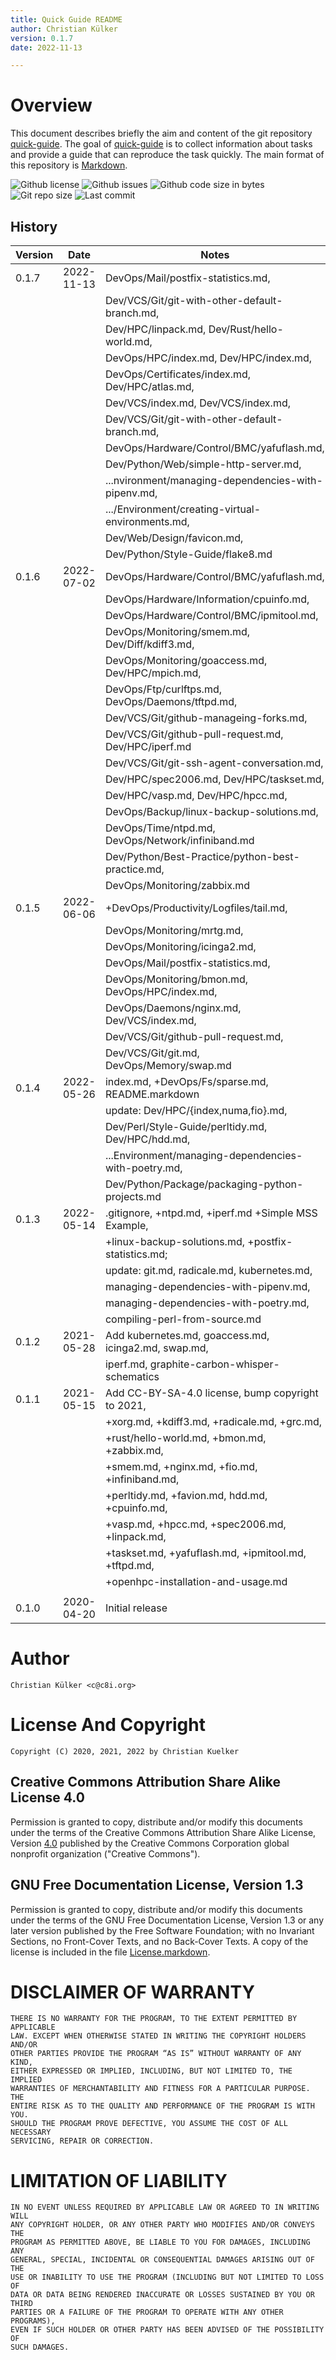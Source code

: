 ```yaml
---
title: Quick Guide README
author: Christian Külker
version: 0.1.7
date: 2022-11-13

---
```


# Overview

This document describes briefly the aim and content of the git repository
[quick-guide]. The goal of [quick-guide] is to collect information about
tasks and provide a guide that can reproduce the task quickly. The main
format of this repository is [Markdown].

![Github license](https://img.shields.io/github/license/ckuelker/quick-guide.svg)
![Github issues](https://img.shields.io/github/issues/ckuelker/quick-guide.svg?style=popout-square)
![Github code size in bytes](https://img.shields.io/github/languages/code-size/ckuelker/quick-guide.svg)
![Git repo size](https://img.shields.io/github/repo-size/ckuelker/quick-guide.svg)
![Last commit](https://img.shields.io/github/last-commit/ckuelker/quick-guide.svg)

## History

| Version | Date       | Notes                                                |
| ------- | ---------- | ---------------------------------------------------- |
| 0.1.7   | 2022-11-13 | DevOps/Mail/postfix-statistics.md,                   |
|         |            | Dev/VCS/Git/git-with-other-default-branch.md,        |
|         |            | Dev/HPC/linpack.md, Dev/Rust/hello-world.md,         |
|         |            | DevOps/HPC/index.md, Dev/HPC/index.md,               |
|         |            | DevOps/Certificates/index.md, Dev/HPC/atlas.md,      |
|         |            | Dev/VCS/index.md, Dev/VCS/index.md,                  |
|         |            | Dev/VCS/Git/git-with-other-default-branch.md,        |
|         |            | DevOps/Hardware/Control/BMC/yafuflash.md,            |
|         |            | Dev/Python/Web/simple-http-server.md,                |
|         |            | ...nvironment/managing-dependencies-with-pipenv.md,  |
|         |            | .../Environment/creating-virtual-environments.md,    |
|         |            | Dev/Web/Design/favicon.md,                           |
|         |            | Dev/Python/Style-Guide/flake8.md                     |
| 0.1.6   | 2022-07-02 | DevOps/Hardware/Control/BMC/yafuflash.md,            |
|         |            | DevOps/Hardware/Information/cpuinfo.md,              |
|         |            | DevOps/Hardware/Control/BMC/ipmitool.md,             |
|         |            | DevOps/Monitoring/smem.md, Dev/Diff/kdiff3.md,       |
|         |            | DevOps/Monitoring/goaccess.md, Dev/HPC/mpich.md,     |
|         |            | DevOps/Ftp/curlftps.md, DevOps/Daemons/tftpd.md,     |
|         |            | Dev/VCS/Git/github-manageing-forks.md,               |
|         |            | Dev/VCS/Git/github-pull-request.md, Dev/HPC/iperf.md |
|         |            | Dev/VCS/Git/git-ssh-agent-conversation.md,           |
|         |            | Dev/HPC/spec2006.md, Dev/HPC/taskset.md,             |
|         |            | Dev/HPC/vasp.md, Dev/HPC/hpcc.md,                    |
|         |            | DevOps/Backup/linux-backup-solutions.md,             |
|         |            | DevOps/Time/ntpd.md, DevOps/Network/infiniband.md    |
|         |            | Dev/Python/Best-Practice/python-best-practice.md,    |
|         |            | DevOps/Monitoring/zabbix.md                          |
| 0.1.5   | 2022-06-06 | +DevOps/Productivity/Logfiles/tail.md,               |
|         |            | DevOps/Monitoring/mrtg.md,                           |
|         |            | DevOps/Monitoring/icinga2.md,                        |
|         |            | DevOps/Mail/postfix-statistics.md,                   |
|         |            | DevOps/Monitoring/bmon.md, DevOps/HPC/index.md,      |
|         |            | DevOps/Daemons/nginx.md, Dev/VCS/index.md,           |
|         |            | Dev/VCS/Git/github-pull-request.md,                  |
|         |            | Dev/VCS/Git/git.md, DevOps/Memory/swap.md            |
| 0.1.4   | 2022-05-26 | index.md, +DevOps/Fs/sparse.md, README.markdown      |
|         |            | update: Dev/HPC/{index,numa,fio}.md,                 |
|         |            | Dev/Perl/Style-Guide/perltidy.md, Dev/HPC/hdd.md,    |
|         |            | ...Environment/managing-dependencies-with-poetry.md, |
|         |            | Dev/Python/Package/packaging-python-projects.md      |
| 0.1.3   | 2022-05-14 | .gitignore, +ntpd.md, +iperf.md +Simple MSS Example, |
|         |            | +linux-backup-solutions.md, +postfix-statistics.md;  |
|         |            | update: git.md, radicale.md, kubernetes.md,          |
|         |            | managing-dependencies-with-pipenv.md,                |
|         |            | managing-dependencies-with-poetry.md,                |
|         |            | compiling-perl-from-source.md                        |
| 0.1.2   | 2021-05-28 | Add kubernetes.md, goaccess.md, icinga2.md, swap.md, |
|         |            | iperf.md, graphite-carbon-whisper-schematics         |
| 0.1.1   | 2021-05-15 | Add CC-BY-SA-4.0 license, bump copyright to 2021,    |
|         |            | +xorg.md, +kdiff3.md, +radicale.md, +grc.md,         |
|         |            | +rust/hello-world.md, +bmon.md, +zabbix.md,          |
|         |            | +smem.md, +nginx.md, +fio.md, +infiniband.md,        |
|         |            | +perltidy.md, +favion.md, hdd.md, +cpuinfo.md,       |
|         |            | +vasp.md, +hpcc.md, +spec2006.md, +linpack.md,       |
|         |            | +taskset.md, +yafuflash.md, +ipmitool.md, +tftpd.md, |
|         |            | +openhpc-installation-and-usage.md                   |
|         |            |                                                      |
| 0.1.0   | 2020-04-20 | Initial release                                      |


# Author

    Christian Külker <c@c8i.org>

# License And Copyright

    Copyright (C) 2020, 2021, 2022 by Christian Kuelker

## Creative Commons Attribution Share Alike License 4.0

Permission is granted to copy, distribute and/or modify this documents under
the terms of the Creative Commons Attribution Share Alike License, Version
[4.0](https://creativecommons.org/licenses/by-sa/4.0/) published by the
Creative Commons Corporation global nonprofit organization ("Creative
Commons").

## GNU Free Documentation License, Version 1.3

Permission is granted to copy, distribute and/or modify this documents under
the terms of the GNU Free Documentation License, Version 1.3 or any later
version published by the Free Software Foundation; with no Invariant Sections,
no Front-Cover Texts, and no Back-Cover Texts. A copy of the license is
included in the file [License.markdown](LICENSE.markdown).

# DISCLAIMER OF WARRANTY

    THERE IS NO WARRANTY FOR THE PROGRAM, TO THE EXTENT PERMITTED BY APPLICABLE
    LAW. EXCEPT WHEN OTHERWISE STATED IN WRITING THE COPYRIGHT HOLDERS AND/OR
    OTHER PARTIES PROVIDE THE PROGRAM “AS IS” WITHOUT WARRANTY OF ANY KIND,
    EITHER EXPRESSED OR IMPLIED, INCLUDING, BUT NOT LIMITED TO, THE IMPLIED
    WARRANTIES OF MERCHANTABILITY AND FITNESS FOR A PARTICULAR PURPOSE. THE
    ENTIRE RISK AS TO THE QUALITY AND PERFORMANCE OF THE PROGRAM IS WITH YOU.
    SHOULD THE PROGRAM PROVE DEFECTIVE, YOU ASSUME THE COST OF ALL NECESSARY
    SERVICING, REPAIR OR CORRECTION.

# LIMITATION OF LIABILITY

    IN NO EVENT UNLESS REQUIRED BY APPLICABLE LAW OR AGREED TO IN WRITING WILL
    ANY COPYRIGHT HOLDER, OR ANY OTHER PARTY WHO MODIFIES AND/OR CONVEYS THE
    PROGRAM AS PERMITTED ABOVE, BE LIABLE TO YOU FOR DAMAGES, INCLUDING ANY
    GENERAL, SPECIAL, INCIDENTAL OR CONSEQUENTIAL DAMAGES ARISING OUT OF THE
    USE OR INABILITY TO USE THE PROGRAM (INCLUDING BUT NOT LIMITED TO LOSS OF
    DATA OR DATA BEING RENDERED INACCURATE OR LOSSES SUSTAINED BY YOU OR THIRD
    PARTIES OR A FAILURE OF THE PROGRAM TO OPERATE WITH ANY OTHER PROGRAMS),
    EVEN IF SUCH HOLDER OR OTHER PARTY HAS BEEN ADVISED OF THE POSSIBILITY OF
    SUCH DAMAGES.

[Markdown]: https://en.wikipedia.org/wiki/Markdown
[quick-guide]: https://github.com/ckuelker/quick-guide

